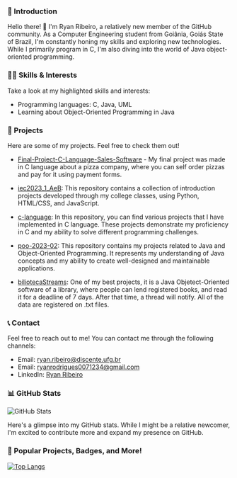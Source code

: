 
### 📌 Introduction
 
Hello there! 👋 I'm Ryan Ribeiro, a relatively new member of the GitHub community. As a Computer Engineering student from Goiânia, Goiás State of Brazil, I'm constantly honing my skills and exploring new technologies. While I primarily program in C, I'm also diving into the world of Java object-oriented programming.

### 👨‍💻 Skills & Interests

Take a look at my highlighted skills and interests:

- Programming languages: C, Java, UML
- Learning about Object-Oriented Programming in Java

### 💼 Projects
Here are some of my projects. Feel free to check them out!

- [Final-Project-C-Language-Sales-Software](https://github.com/ryan-ribeiro/Final-Project-C-Language-Sales-Software) - My final project was made in C language about a pizza company, where you can self order pizzas and pay for it using payment forms.

- [iec2023_1_AeB](https://github.com/ryan-ribeiro/iec2023_1_AeB): This repository contains a collection of introduction projects developed through my college classes, using Python, HTML/CSS, and JavaScript.

- [c-language](https://github.com/ryan-ribeiro/c-language): In this repository, you can find various projects that I have implemented in C language. These projects demonstrate my proficiency in C and my ability to solve different programming challenges.

- [poo-2023-02](https://github.com/ryan-ribeiro/poo-2023-02): This repository contains my projects related to Java and Object-Oriented Programming. It represents my understanding of Java concepts and my ability to create well-designed and maintainable applications.

- [biliotecaStreams](https://github.com/ryan-ribeiro/bibliotecaStreams): One of my best projects, it is a Java Objetect-Oriented software of a library, where people can lend registered books, and read it for a deadline of 7 days. After that time, a thread will notify. All of the data are registered on .txt files.


### 📞 Contact

Feel free to reach out to me! You can contact me through the following channels:

- Email: [ryan.ribeiro@discente.ufg.br](mailto:ryan.ribeiro@discente.ufg.br)
- Email: [ryanrodrigues0071234@gmail.com](mailto:ryanrodrigues0071234@gmail.com)
- LinkedIn: [Ryan Ribeiro](https://www.linkedin.com/in/ryan-ribeiro)

### 📊 GitHub Stats

![GitHub Stats](https://github-readme-stats.vercel.app/api?username=ryan-ribeiro)

Here's a glimpse into my GitHub stats. While I might be a relative newcomer, I'm excited to contribute more and expand my presence on GitHub.


### 🌟 Popular Projects, Badges, and More!

[![Top Langs](https://github-readme-stats.vercel.app/api/top-langs/?username=ryan-ribeiro&layout=compact)](https://github.com/ryan-ribeiro)



